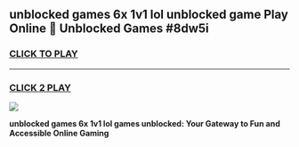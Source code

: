 
## unblocked games 6x 1v1 lol unblocked game Play Online 👋 Unblocked Games #8dw5i
<h3>
<a href="https://premium.freeplayer.one?title=unblocked_games_6x_1v1_lol&ref=21F">CLICK TO PLAY</a></h3>
<hr>

<h3>
<a href="https://premium.freeplayer.one?title=unblocked_games_6x_1v1_lol&ref=21F">CLICK 2 PLAY</a>
  
</h3>

<a href="https://premium.freeplayer.one?title=unblocked_games_6x_1v1_lol&ref=21F/"><img src="https://clearcache.store/games.png"></a>


**unblocked games 6x 1v1 lol games unblocked: Your Gateway to Fun and Accessible Online Gaming**
